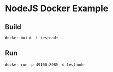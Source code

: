 # NodeJS Docker Example

## Build 
```
docker build -t testnode .
```

## Run
```
docker run -p 49160:8080 -d testnode
```